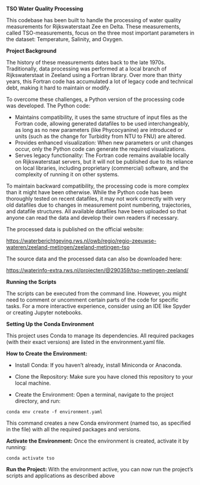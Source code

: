 **TSO Water Quality Processing**

This codebase has been built to handle the processing of water quality measurements for Rijkswaterstaat Zee en Delta. These measurements, called TSO-measurements, focus on the three most important parameters in the dataset: Temperature, Salinity, and Oxygen.

**Project Background**

The history of these measurements dates back to the late 1970s. Traditionally, data processing was performed at a local branch of Rijkswaterstaat in Zeeland using a Fortran library. Over more than thirty years, this Fortran code has accumulated a lot of legacy code and technical debt, making it hard to maintain or modify.

To overcome these challenges, a Python version of the processing code was developed. The Python code:

-    Maintains compatibility, it uses the same structure of input files as the Fortran code, allowing generated datafiles to be used interchangeably, as long as no new parameters (like Phycocyanine) are introduced or units (such as the change for Turbidity from NTU to FNU) are altered.
-    Provides enhanced visualization: When new parameters or unit changes occur, only the Python code can generate the required visualizations.
-    Serves legacy functionality: The Fortran code remains available locally on Rijkswaterstaat servers, but it will not be published due to its reliance on local libraries, including proprietary (commercial) software, and the complexity of running it on other systems.

To maintain backward compatibility, the processing code is more complex than it might have been otherwise. While the Python code has been thoroughly tested on recent datafiles, it may not work correctly with very old datafiles due to changes in measurement point numbering, trajectories, and datafile structures. All available datafiles have been uploaded so that anyone can read the data and develop their own readers if necessary.

The processed data is published on the official website:

https://waterberichtgeving.rws.nl/owb/regio/regio-zeeuwse-wateren/zeeland-metingen/zeeland-metingen-tso

The source data and the processed data can also be downloaded here:

https://waterinfo-extra.rws.nl/projecten/@290359/tso-metingen-zeeland/

**Running the Scripts**

The scripts can be executed from the command line. However, you might need to comment or uncomment certain parts of the code for specific tasks. For a more interactive experience, consider using an IDE like Spyder or creating Jupyter notebooks.

**Setting Up the Conda Environment**

This project uses Conda to manage its dependencies. All required packages (with their exact versions) are listed in the environment.yaml file.


**How to Create the Environment:**

-    Install Conda:
      If you haven’t already, install Miniconda or Anaconda.

-    Clone the Repository:
    Make sure you have cloned this repository to your local machine.

-    Create the Environment:
    Open a terminal, navigate to the project directory, and run:

    conda env create -f environment.yaml

This command creates a new Conda environment (named tso, as specified in the file) with all the required packages and versions.


**Activate the Environment:**
Once the environment is created, activate it by running:

    conda activate tso


**Run the Project:**
With the environment active, you can now run the project’s scripts and applications as described above

